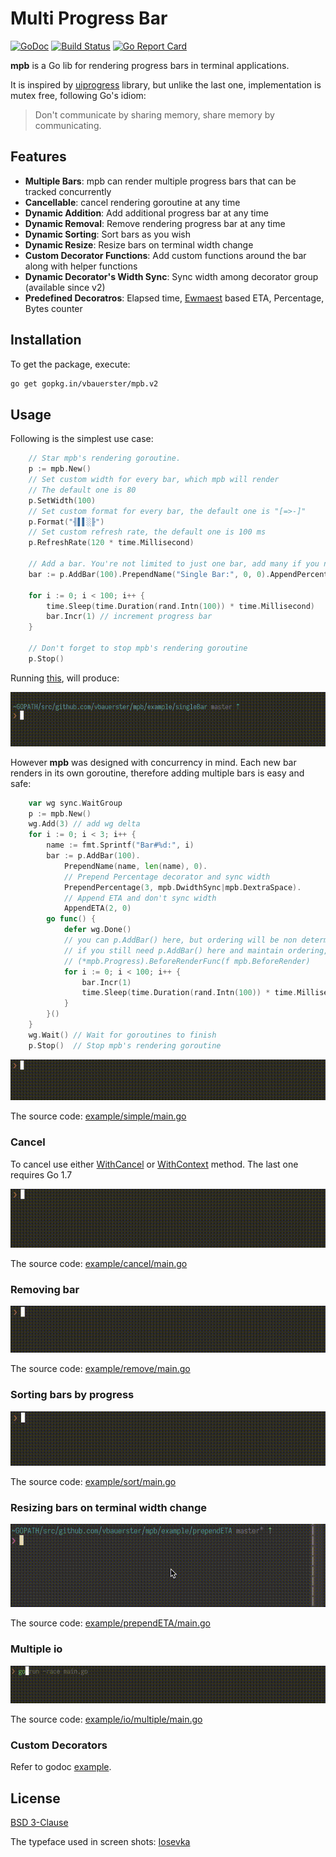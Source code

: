# Multi Progress Bar

[![GoDoc](https://godoc.org/github.com/vbauerster/mpb?status.svg)](https://godoc.org/github.com/vbauerster/mpb) [![Build Status](https://travis-ci.org/vbauerster/mpb.svg?branch=master)](https://travis-ci.org/vbauerster/mpb) [![Go Report Card](https://goreportcard.com/badge/github.com/vbauerster/mpb)](https://goreportcard.com/report/github.com/vbauerster/mpb)

**mpb** is a Go lib for rendering progress bars in terminal applications.

It is inspired by [uiprogress](https://github.com/gosuri/uiprogress) library,
but unlike the last one, implementation is mutex free, following Go's idiom:

> Don't communicate by sharing memory, share memory by communicating.

## Features

* __Multiple Bars__: mpb can render multiple progress bars that can be tracked concurrently
* __Cancellable__: cancel rendering goroutine at any time
* __Dynamic Addition__:  Add additional progress bar at any time
* __Dynamic Removal__:  Remove rendering progress bar at any time
* __Dynamic Sorting__:  Sort bars as you wish
* __Dynamic Resize__:  Resize bars on terminal width change
* __Custom Decorator Functions__: Add custom functions around the bar along with helper functions
* __Dynamic Decorator's Width Sync__:  Sync width among decorator group (available since v2)
* __Predefined Decoratros__: Elapsed time, [Ewmaest](https://github.com/dgryski/trifles/tree/master/ewmaest) based ETA, Percentage, Bytes counter

## Installation

To get the package, execute:

```sh
go get gopkg.in/vbauerster/mpb.v2
```

## Usage

Following is the simplest use case:

```go
	// Star mpb's rendering goroutine.
	p := mpb.New()
	// Set custom width for every bar, which mpb will render
	// The default one is 80
	p.SetWidth(100)
	// Set custom format for every bar, the default one is "[=>-]"
	p.Format("╢▌▌░╟")
	// Set custom refresh rate, the default one is 100 ms
	p.RefreshRate(120 * time.Millisecond)

	// Add a bar. You're not limited to just one bar, add many if you need.
	bar := p.AddBar(100).PrependName("Single Bar:", 0, 0).AppendPercentage(5, 0)

	for i := 0; i < 100; i++ {
		time.Sleep(time.Duration(rand.Intn(100)) * time.Millisecond)
		bar.Incr(1) // increment progress bar
	}

	// Don't forget to stop mpb's rendering goroutine
	p.Stop()
```

Running [this](example/singleBar/main.go), will produce:

![gif](example/gifs/single.gif)

However **mpb** was designed with concurrency in mind. Each new bar renders in its
own goroutine, therefore adding multiple bars is easy and safe:

```go
	var wg sync.WaitGroup
	p := mpb.New()
	wg.Add(3) // add wg delta
	for i := 0; i < 3; i++ {
		name := fmt.Sprintf("Bar#%d:", i)
		bar := p.AddBar(100).
			PrependName(name, len(name), 0).
			// Prepend Percentage decorator and sync width
			PrependPercentage(3, mpb.DwidthSync|mpb.DextraSpace).
			// Append ETA and don't sync width
			AppendETA(2, 0)
		go func() {
			defer wg.Done()
			// you can p.AddBar() here, but ordering will be non deterministic
			// if you still need p.AddBar() here and maintain ordering, use
			// (*mpb.Progress).BeforeRenderFunc(f mpb.BeforeRender)
			for i := 0; i < 100; i++ {
				bar.Incr(1)
				time.Sleep(time.Duration(rand.Intn(100)) * time.Millisecond)
			}
		}()
	}
	wg.Wait() // Wait for goroutines to finish
	p.Stop()  // Stop mpb's rendering goroutine
```

![simple.gif](example/gifs/simple.gif)

The source code: [example/simple/main.go](example/simple/main.go)

### Cancel

To cancel use either
[WithCancel](https://godoc.org/github.com/vbauerster/mpb#Progress.WithCancel) or
[WithContext](https://godoc.org/github.com/vbauerster/mpb#Progress.WithContext)
method. The last one requires Go 1.7

![cancel.gif](example/gifs/cancel.gif)

The source code: [example/cancel/main.go](example/cancel/main.go)

### Removing bar

![remove.gif](example/gifs/remove.gif)

The source code: [example/remove/main.go](example/remove/main.go)

### Sorting bars by progress

![sort.gif](example/gifs/sort.gif)

The source code: [example/sort/main.go](example/sort/main.go)

### Resizing bars on terminal width change

![resize.gif](example/gifs/resize.gif)

The source code: [example/prependETA/main.go](example/prependETA/main.go)

### Multiple io

![io-multiple.gif](example/gifs/io-multiple.gif)

The source code: [example/io/multiple/main.go](example/io/multiple/main.go)

### Custom Decorators

Refer to godoc [example](https://godoc.org/github.com/vbauerster/mpb#example-Bar-PrependFunc).

## License

[BSD 3-Clause](https://opensource.org/licenses/BSD-3-Clause)

The typeface used in screen shots: [Iosevka](https://be5invis.github.io/Iosevka)
